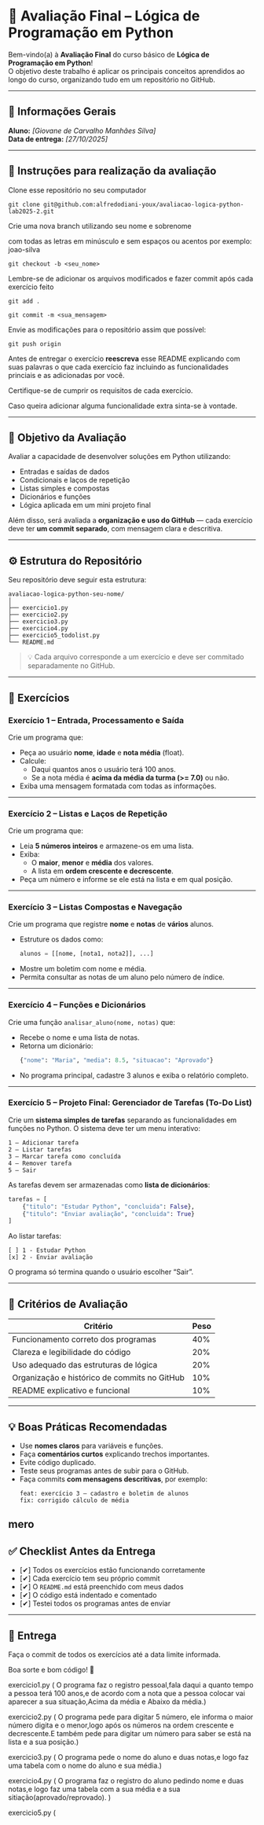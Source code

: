 # 🧠 Avaliação Final – Lógica de Programação em Python

Bem-vindo(a) à **Avaliação Final** do curso básico de **Lógica de Programação em Python**!  
O objetivo deste trabalho é aplicar os principais conceitos aprendidos ao longo do curso, organizando tudo em um repositório no GitHub.

---

## 🧾 Informações Gerais

**Aluno:** _[Giovane de Carvalho Manhães Silva]_    
**Data de entrega:** _[27/10/2025]_

---

## 🧾 Instruções para realização da avaliação

Clone esse repositório no seu computador

```
git clone git@github.com:alfredodiani-youx/avaliacao-logica-python-lab2025-2.git
```

Crie uma nova branch utilizando seu nome e sobrenome 

com todas as letras em minúsculo e sem espaços ou acentos por exemplo: joao-silva

```
git checkout -b <seu_nome>
```

Lembre-se de adicionar os arquivos modificados e fazer commit após cada exercício feito

```
git add .
```

```
git commit -m <sua_mensagem>
```

Envie as modificações para o repositório assim que possível:

```
git push origin
```

Antes de entregar o exercício **reescreva** esse README explicando com suas palavras o que cada exercício faz incluindo as funcionalidades princiais e as adicionadas por você.

Certifique-se de cumprir os requisitos de cada exercício.

Caso queira adicionar alguma funcionalidade extra sinta-se à vontade.

---

## 🎯 Objetivo da Avaliação

Avaliar a capacidade de desenvolver soluções em Python utilizando:

- Entradas e saídas de dados  
- Condicionais e laços de repetição  
- Listas simples e compostas  
- Dicionários e funções  
- Lógica aplicada em um mini projeto final

Além disso, será avaliada a **organização e uso do GitHub** — cada exercício deve ter **um commit separado**, com mensagem clara e descritiva.

---

## ⚙️ Estrutura do Repositório

Seu repositório deve seguir esta estrutura:

```
avaliacao-logica-python-seu-nome/
│
├── exercicio1.py
├── exercicio2.py
├── exercicio3.py
├── exercicio4.py
├── exercicio5_todolist.py
└── README.md
```

> 💡 Cada arquivo corresponde a um exercício e deve ser commitado separadamente no GitHub.

---

## 🧩 Exercícios

### **Exercício 1 – Entrada, Processamento e Saída**
Crie um programa que:
- Peça ao usuário **nome**, **idade** e **nota média** (float).
- Calcule:
  - Daqui quantos anos o usuário terá 100 anos.
  - Se a nota média é **acima da média da turma (>= 7.0)** ou não.
- Exiba uma mensagem formatada com todas as informações.

---

### **Exercício 2 – Listas e Laços de Repetição**
Crie um programa que:
- Leia **5 números inteiros** e armazene-os em uma lista.
- Exiba:
  - O **maior**, **menor** e **média** dos valores.
  - A lista em **ordem crescente e decrescente**.
- Peça um número e informe se ele está na lista e em qual posição.

---

### **Exercício 3 – Listas Compostas e Navegação**
Crie um programa que registre **nome** e **notas** de **vários** alunos.
- Estruture os dados como:
  ```python
  alunos = [[nome, [nota1, nota2]], ...]
  ```
- Mostre um boletim com nome e média.
- Permita consultar as notas de um aluno pelo número de índice.

---

### **Exercício 4 – Funções e Dicionários**
Crie uma função `analisar_aluno(nome, notas)` que:
- Recebe o nome e uma lista de notas.
- Retorna um dicionário:
  ```python
  {"nome": "Maria", "media": 8.5, "situacao": "Aprovado"}
  ```
- No programa principal, cadastre 3 alunos e exiba o relatório completo.

---

### **Exercício 5 – Projeto Final: Gerenciador de Tarefas (To-Do List)**
Crie um **sistema simples de tarefas** separando as funcionalidades em funções no Python.
O sistema deve ter um menu interativo:

```
1 – Adicionar tarefa
2 – Listar tarefas
3 – Marcar tarefa como concluída
4 – Remover tarefa
5 – Sair
```

As tarefas devem ser armazenadas como **lista de dicionários**:
```python
tarefas = [
    {"titulo": "Estudar Python", "concluida": False},
    {"titulo": "Enviar avaliação", "concluida": True}
]
```

Ao listar tarefas:
```
[ ] 1 - Estudar Python
[x] 2 - Enviar avaliação
```

O programa só termina quando o usuário escolher “Sair”.

---

## 🧮 Critérios de Avaliação

| Critério | Peso |
|----------|------|
| Funcionamento correto dos programas | 40% |
| Clareza e legibilidade do código | 20% |
| Uso adequado das estruturas de lógica | 20% |
| Organização e histórico de commits no GitHub | 10% |
| README explicativo e funcional | 10% |

---

## 💡 Boas Práticas Recomendadas

- Use **nomes claros** para variáveis e funções.  
- Faça **comentários curtos** explicando trechos importantes.  
- Evite código duplicado.  
- Teste seus programas antes de subir para o GitHub.  
- Faça commits **com mensagens descritivas**, por exemplo:
  ```
  feat: exercício 3 – cadastro e boletim de alunos
  fix: corrigido cálculo de média
  ```
mero
---

## ✅ Checklist Antes da Entrega

- [✔] Todos os exercícios estão funcionando corretamente  
- [✔] Cada exercício tem seu próprio commit   
- [✔] O `README.md` está preenchido com meus dados  
- [✔] O código está indentado e comentado  
- [✔] Testei todos os programas antes de enviar  

---

## 🚀 Entrega

Faça o commit de todos os exercícios até a data limite informada.

Boa sorte e bom código! 🐍

exercicio1.py ( O programa faz o registro pessoal,fala daqui a quanto tempo a pessoa terá 100 anos,e de acordo com a nota que a pessoa colocar vai aparecer a sua situação,Acima da média e Abaixo da média.) 

exercicio2.py  ( O programa pede para digitar 5 número, ele informa o maior número digita e o menor,logo após os números na ordem crescente e decrescente.E também pede para digitar um número para saber se está na lista e a sua posição.)

exercicio3.py  ( O programa pede o nome do aluno e duas notas,e logo faz uma tabela com o nome do aluno e sua média.)

exercicio4.py  ( O programa faz o registro do aluno pedindo nome e duas notas,e logo faz uma tabela com a sua média e a sua sitiação(aprovado/reprovado). )

exercicio5.py  (

